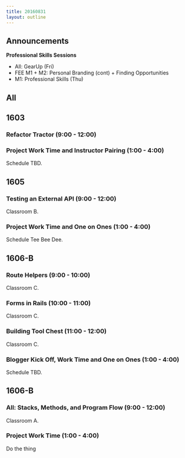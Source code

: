 ```yaml
---
title: 20160831
layout: outline
---
```


## Announcements
**Professional Skills Sessions**
* All: GearUp (Fri)
* FEE M1 + M2: Personal Branding (cont) + Finding Opportunities
* M1: Professional Skills (Thu)

## All

## 1603

### Refactor Tractor (9:00 - 12:00)

### Project Work Time and Instructor Pairing (1:00 - 4:00)

Schedule TBD.


## 1605

### Testing an External API (9:00 - 12:00)

Classroom B.

### Project Work Time and One on Ones (1:00 - 4:00)

Schedule Tee Bee Dee.


## 1606-B

### Route Helpers (9:00 - 10:00)

Classroom C.

### Forms in Rails (10:00 - 11:00)

Classroom C.

### Building Tool Chest (11:00 - 12:00)

Classroom C.

### Blogger Kick Off, Work Time and One on Ones (1:00 - 4:00)

Schedule TBD.


## 1606-B

### All: Stacks, Methods, and Program Flow (9:00 - 12:00)

Classroom A.

### Project Work Time (1:00 - 4:00)

Do the thing

